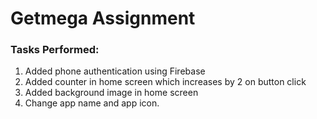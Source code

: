 # Getmega Assignment

### Tasks Performed:
1. Added phone authentication using Firebase
2. Added counter in home screen which increases by 2 on button click
3. Added background image in home screen
4. Change app name and app icon.
